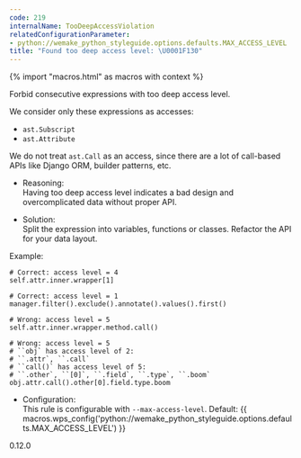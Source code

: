 ```yaml
---
code: 219
internalName: TooDeepAccessViolation
relatedConfigurationParameter:
- python://wemake_python_styleguide.options.defaults.MAX_ACCESS_LEVEL
title: "Found too deep access level: \U0001F130"
---
```


{% import "macros.html" as macros with context %}

Forbid consecutive expressions with too deep access level.

We consider only these expressions as accesses:

  - `ast.Subscript`
  - `ast.Attribute`

We do not treat `ast.Call` as an access, since there are a lot of
call-based APIs like Django ORM, builder patterns, etc.

  - Reasoning:  
    Having too deep access level indicates a bad design and
    overcomplicated data without proper API.

  - Solution:  
    Split the expression into variables, functions or classes. Refactor
    the API for your data layout.

Example:

    # Correct: access level = 4
    self.attr.inner.wrapper[1]
    
    # Correct: access level = 1
    manager.filter().exclude().annotate().values().first()
    
    # Wrong: access level = 5
    self.attr.inner.wrapper.method.call()
    
    # Wrong: access level = 5
    # ``obj` has access level of 2:
    # ``.attr`, ``.call`
    # ``call()` has access level of 5:
    # ``.other`, ``[0]`, ``.field`, ``.type`, ``.boom`
    obj.attr.call().other[0].field.type.boom

  - Configuration:  
    This rule is configurable with `--max-access-level`. Default:
    {{ macros.wps_config('python://wemake_python_styleguide.options.defaults.MAX_ACCESS_LEVEL') }}

<div class="versionadded">

0.12.0

</div>